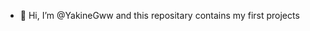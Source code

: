 - 👋 Hi, I’m @YakineGww and this repositary contains my first projects
<!---
YakineGww/YakineGww is a ✨ special ✨ repository because its `README.md` (this file) appears on your GitHub profile.
You can click the Preview link to take a look at your changes.
--->
